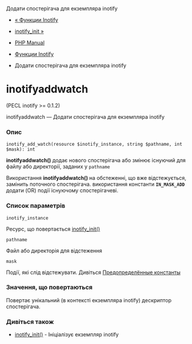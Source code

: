 Додати спостерігача для екземпляра inotify

-   [« Функции Inotify](ref.inotify.html)
    
-   [inotify\_init »](function.inotify-init.html)
    
-   [PHP Manual](index.html)
    
-   [Функции Inotify](ref.inotify.html)
    
-   Додати спостерігача для екземпляра inotify
    

# inotifyaddwatch

(PECL inotify >= 0.1.2)

inotifyaddwatch — Додати спостерігача для екземпляра inotify

### Опис

```methodsynopsis
inotify_add_watch(resource $inotify_instance, string $pathname, int $mask): int
```

**inotifyaddwatch()** додає нового спостерігача або змінює існуючий для файлу або директорії, заданих у `pathname`

Використання **inotifyaddwatch()** на обстеженні, що вже відстежується, замінить поточного спостерігача. використання константи **`IN_MASK_ADD`** додати (OR) події існуючому спостерігачеві.

### Список параметрів

`inotify_instance`

Ресурс, що повертається [inotify\_init()](function.inotify-init.html)

`pathname`

Файл або директорія для відстеження

`mask`

Події, які слід відстежувати. Дивіться [Предопределённые константы](inotify.constants.html)

### Значення, що повертаються

Повертає унікальний (в контексті екземпляра inotify) дескриптор спостерігача.

### Дивіться також

-   [inotify\_init()](function.inotify-init.html) - Ініціалізує екземпляр inotify